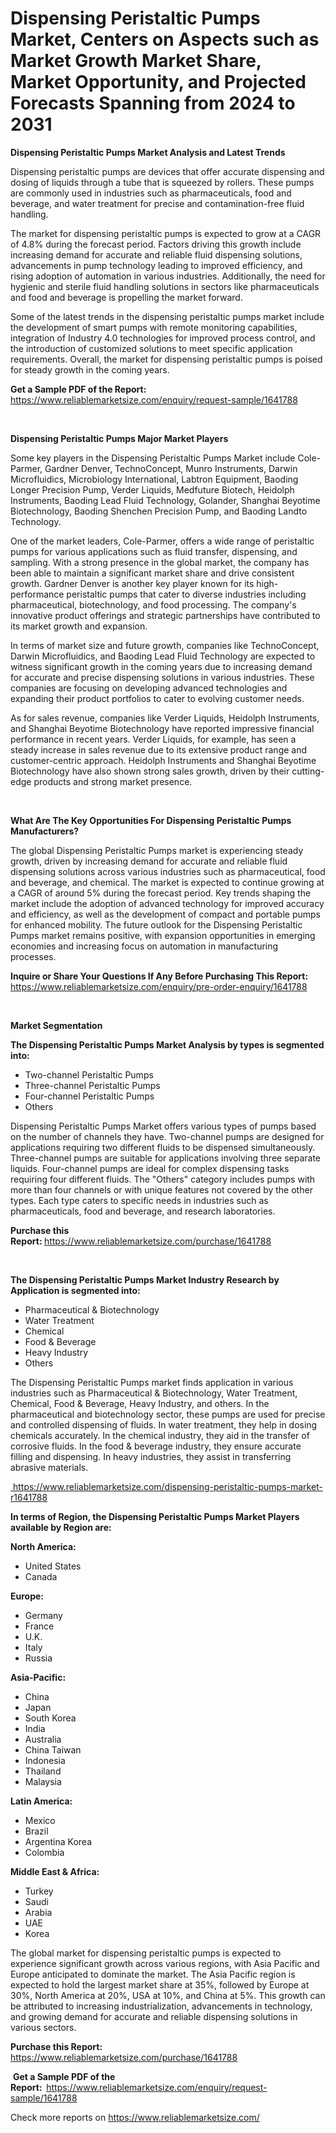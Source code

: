 <p><h1>Dispensing Peristaltic Pumps Market, Centers on Aspects such as Market Growth Market Share, Market Opportunity, and Projected Forecasts Spanning from 2024 to 2031</h1></p><p><strong>Dispensing Peristaltic Pumps Market Analysis and Latest Trends</strong></p>
<p><p>Dispensing peristaltic pumps are devices that offer accurate dispensing and dosing of liquids through a tube that is squeezed by rollers. These pumps are commonly used in industries such as pharmaceuticals, food and beverage, and water treatment for precise and contamination-free fluid handling.</p><p>The market for dispensing peristaltic pumps is expected to grow at a CAGR of 4.8% during the forecast period. Factors driving this growth include increasing demand for accurate and reliable fluid dispensing solutions, advancements in pump technology leading to improved efficiency, and rising adoption of automation in various industries. Additionally, the need for hygienic and sterile fluid handling solutions in sectors like pharmaceuticals and food and beverage is propelling the market forward.</p><p>Some of the latest trends in the dispensing peristaltic pumps market include the development of smart pumps with remote monitoring capabilities, integration of Industry 4.0 technologies for improved process control, and the introduction of customized solutions to meet specific application requirements. Overall, the market for dispensing peristaltic pumps is poised for steady growth in the coming years.</p></p>
<p><strong>Get a Sample PDF of the Report:&nbsp;</strong> <a href="https://www.reliablemarketsize.com/enquiry/request-sample/1641788">https://www.reliablemarketsize.com/enquiry/request-sample/1641788</a></p>
<p>&nbsp;</p>
<p><strong>Dispensing Peristaltic Pumps Major Market Players</strong></p>
<p><p>Some key players in the Dispensing Peristaltic Pumps Market include Cole-Parmer, Gardner Denver, TechnoConcept, Munro Instruments, Darwin Microfluidics, Microbiology International, Labtron Equipment, Baoding Longer Precision Pump, Verder Liquids, Medfuture Biotech, Heidolph Instruments, Baoding Lead Fluid Technology, Golander, Shanghai Beyotime Biotechnology, Baoding Shenchen Precision Pump, and Baoding Landto Technology. </p><p>One of the market leaders, Cole-Parmer, offers a wide range of peristaltic pumps for various applications such as fluid transfer, dispensing, and sampling. With a strong presence in the global market, the company has been able to maintain a significant market share and drive consistent growth. Gardner Denver is another key player known for its high-performance peristaltic pumps that cater to diverse industries including pharmaceutical, biotechnology, and food processing. The company's innovative product offerings and strategic partnerships have contributed to its market growth and expansion.</p><p>In terms of market size and future growth, companies like TechnoConcept, Darwin Microfluidics, and Baoding Lead Fluid Technology are expected to witness significant growth in the coming years due to increasing demand for accurate and precise dispensing solutions in various industries. These companies are focusing on developing advanced technologies and expanding their product portfolios to cater to evolving customer needs.</p><p>As for sales revenue, companies like Verder Liquids, Heidolph Instruments, and Shanghai Beyotime Biotechnology have reported impressive financial performance in recent years. Verder Liquids, for example, has seen a steady increase in sales revenue due to its extensive product range and customer-centric approach. Heidolph Instruments and Shanghai Beyotime Biotechnology have also shown strong sales growth, driven by their cutting-edge products and strong market presence.</p></p>
<p>&nbsp;</p>
<p><strong>What Are The Key Opportunities For Dispensing Peristaltic Pumps Manufacturers?</strong></p>
<p><p>The global Dispensing Peristaltic Pumps market is experiencing steady growth, driven by increasing demand for accurate and reliable fluid dispensing solutions across various industries such as pharmaceutical, food and beverage, and chemical. The market is expected to continue growing at a CAGR of around 5% during the forecast period. Key trends shaping the market include the adoption of advanced technology for improved accuracy and efficiency, as well as the development of compact and portable pumps for enhanced mobility. The future outlook for the Dispensing Peristaltic Pumps market remains positive, with expansion opportunities in emerging economies and increasing focus on automation in manufacturing processes.</p></p>
<p><strong>Inquire or Share Your Questions If Any Before Purchasing This Report:</strong> <a href="https://www.reliablemarketsize.com/enquiry/pre-order-enquiry/1641788">https://www.reliablemarketsize.com/enquiry/pre-order-enquiry/1641788</a></p>
<p>&nbsp;</p>
<p><strong>Market Segmentation</strong></p>
<p><strong>The Dispensing Peristaltic Pumps Market Analysis by types is segmented into:</strong></p>
<p><ul><li>Two-channel Peristaltic Pumps</li><li>Three-channel Peristaltic Pumps</li><li>Four-channel Peristaltic Pumps</li><li>Others</li></ul></p>
<p><p>Dispensing Peristaltic Pumps Market offers various types of pumps based on the number of channels they have. Two-channel pumps are designed for applications requiring two different fluids to be dispensed simultaneously. Three-channel pumps are suitable for applications involving three separate liquids. Four-channel pumps are ideal for complex dispensing tasks requiring four different fluids. The "Others" category includes pumps with more than four channels or with unique features not covered by the other types. Each type caters to specific needs in industries such as pharmaceuticals, food and beverage, and research laboratories.</p></p>
<p><strong>Purchase this Report:&nbsp;</strong><a href="https://www.reliablemarketsize.com/purchase/1641788">https://www.reliablemarketsize.com/purchase/1641788</a></p>
<p>&nbsp;</p>
<p><strong>The Dispensing Peristaltic Pumps Market Industry Research by Application is segmented into:</strong></p>
<p><ul><li>Pharmaceutical & Biotechnology</li><li>Water Treatment</li><li>Chemical</li><li>Food & Beverage</li><li>Heavy Industry</li><li>Others</li></ul></p>
<p><p>The Dispensing Peristaltic Pumps market finds application in various industries such as Pharmaceutical & Biotechnology, Water Treatment, Chemical, Food & Beverage, Heavy Industry, and others. In the pharmaceutical and biotechnology sector, these pumps are used for precise and controlled dispensing of fluids. In water treatment, they help in dosing chemicals accurately. In the chemical industry, they aid in the transfer of corrosive fluids. In the food & beverage industry, they ensure accurate filling and dispensing. In heavy industries, they assist in transferring abrasive materials.</p></p>
<p><a href="https://www.reliablemarketsize.com/dispensing-peristaltic-pumps-market-r1641788">&nbsp;https://www.reliablemarketsize.com/dispensing-peristaltic-pumps-market-r1641788</a></p>
<p><strong>In terms of Region, the Dispensing Peristaltic Pumps Market Players available by Region are:</strong></p>
<p>
    <p> <strong> North America: </strong>
        <ul>
            <li>United States</li>
            <li>Canada</li>
        </ul>
        </p> 
    <p> <strong> Europe: </strong>
        <ul>
            <li>Germany</li>
            <li>France</li>
            <li>U.K.</li>
            <li>Italy</li>
            <li>Russia</li>
        </ul>
        </p> 
    <p> <strong> Asia-Pacific: </strong>
        <ul>
            <li>China</li>
            <li>Japan</li>
            <li>South Korea</li>
            <li>India</li>
            <li>Australia</li>
            <li>China Taiwan</li>
            <li>Indonesia</li>
            <li>Thailand</li>
            <li>Malaysia</li>
        </ul>
        </p> 
    <p> <strong> Latin America: </strong>
        <ul>
            <li>Mexico</li>
            <li>Brazil</li>
            <li>Argentina Korea</li>
            <li>Colombia</li>
        </ul>
        </p> 
    <p> <strong> Middle East & Africa: </strong>
        <ul>
            <li>Turkey</li>
            <li>Saudi</li>
            <li>Arabia</li>
            <li>UAE</li>
            <li>Korea</li>
        </ul>
    </p>
    </p>
<p><p>The global market for dispensing peristaltic pumps is expected to experience significant growth across various regions, with Asia Pacific and Europe anticipated to dominate the market. The Asia Pacific region is expected to hold the largest market share at 35%, followed by Europe at 30%, North America at 20%, USA at 10%, and China at 5%. This growth can be attributed to increasing industrialization, advancements in technology, and growing demand for accurate and reliable dispensing solutions in various sectors.</p></p>
<p><strong>Purchase this Report: </strong><a href="https://www.reliablemarketsize.com/purchase/1641788">https://www.reliablemarketsize.com/purchase/1641788</a></p>
<p>&nbsp;<strong>Get a Sample PDF of the Report:&nbsp;&nbsp;</strong><a href="https://www.reliablemarketsize.com/enquiry/request-sample/1641788">https://www.reliablemarketsize.com/enquiry/request-sample/1641788</a></p>
<p><strong></strong></p>
<p>Check more reports on <a href="https://www.reliablemarketsize.com/">https://www.reliablemarketsize.com/</a></p>